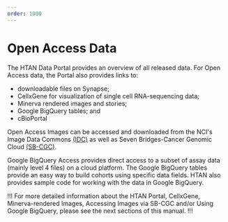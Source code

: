 ```yaml
---
order: 1000
---
```


# Open Access Data

The HTAN Data Portal provides an overview of all released data.  For Open Access data, the Portal also provides links to: 
- downloadable files on Synapse;  
- CellxGene for visualization of single cell RNA-sequencing data; 
- Minerva rendered images and stories; 
- Google BigQuery tables; and 
- cBioPortal 

Open Access Images can be accessed and downloaded from the NCI's Image Data Commons [(IDC)](https://portal.imaging.datacommons.cancer.gov/) as well as Seven Bridges-Cancer Genomic Cloud [(SB-CGC)](https://cgc-accounts.sbgenomics.com/).

Google BigQuery Access provides direct access to a subset of assay data (mainly level 4 files) on a cloud platform.  The Google BigQuery tables provide an easy way to build cohorts using specific data fields.  HTAN also provides sample code for working with the data in Google BigQuery.

!!! For more detailed information about the HTAN Portal, CellxGene, Minerva-rendered Images, Accessing Images via SB-CGC and/or Using Google BigQuery, please see the next sections of this manual.
!!!